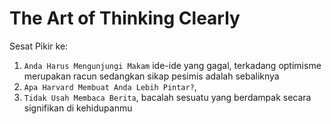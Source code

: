 # The Art of Thinking Clearly

Sesat Pikir ke:
1. ``` Anda Harus Mengunjungi Makam ``` ide-ide yang gagal, terkadang optimisme merupakan racun sedangkan sikap pesimis adalah sebaliknya
2. ```Apa Harvard Membuat Anda Lebih Pintar?```, 
99. ``` Tidak Usah Membaca Berita ```, bacalah sesuatu yang berdampak secara signifikan di kehidupanmu
